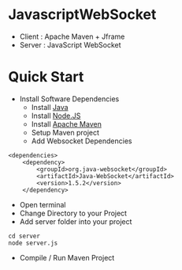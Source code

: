 # JavascriptWebSocket
- Client : Apache Maven + Jframe
- Server : JavaScript WebSocket

# Quick Start
- Install Software Dependencies
    - Install [Java](https://www.oracle.com/java/technologies/downloads/)
    - Install [Node.JS](https://nodejs.org/en/download)
    - Install [Apache Maven](https://maven.apache.org/)
    - Setup Maven project
    - Add Websocket Dependencies
```
<dependencies>
    <dependency>
        <groupId>org.java-websocket</groupId>
        <artifactId>Java-WebSocket</artifactId>
        <version>1.5.2</version>
    </dependency>
```
- Open terminal
- Change Directory to your Project
- Add server folder into your project
```
cd server
node server.js
```
- Compile / Run Maven Project
